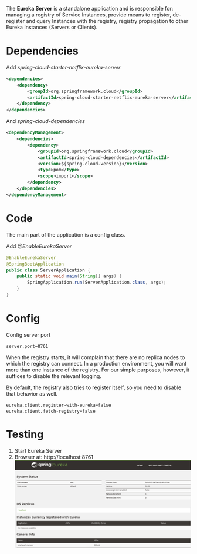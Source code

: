 The **Eureka Server** is a standalone application and is responsible for: managing a registry of Service Instances, provide means to register, de-register and query Instances with the registry, registry propagation to other Eureka Instances (Servers or Clients).

# Dependencies
Add *spring-cloud-starter-netflix-eureka-server*
```xml
<dependencies>
    <dependency>
        <groupId>org.springframework.cloud</groupId>
        <artifactId>spring-cloud-starter-netflix-eureka-server</artifactId>
    </dependency>
</dependencies>
```
And *spring-cloud-dependencies*
```xml
<dependencyManagement>
    <dependencies>
        <dependency>
            <groupId>org.springframework.cloud</groupId>
            <artifactId>spring-cloud-dependencies</artifactId>
            <version>${spring-cloud.version}</version>
            <type>pom</type>
            <scope>import</scope>
        </dependency>
    </dependencies>
</dependencyManagement>
```

# Code
The main part of the application is a config class.

Add *@EnableEurekaServer*
```java
@EnableEurekaServer
@SpringBootApplication
public class ServerApplication {
	public static void main(String[] args) {
		SpringApplication.run(ServerApplication.class, args);
	}
}
```
# Config
Config server port

```properties
server.port=8761
```
When the registry starts, it will complain that there are no replica nodes to which the registry can connect. In a production environment, you will want more than one instance of the registry. For our simple purposes, however, it suffices to disable the relevant logging.

By default, the registry also tries to register itself, so you need to disable that behavior as well.
```properties
eureka.client.register-with-eureka=false
eureka.client.fetch-registry=false
```

# Testing
1. Start Eureka Server
2. Browser at: http://localhost:8761
![picture](eureka.png)